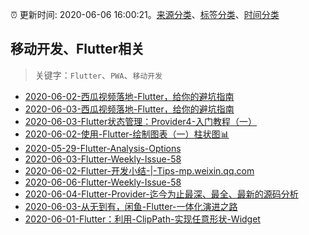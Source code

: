 :alarm_clock: 更新时间: 2020-06-06 16:00:21。[来源分类](../README.md)、[标签分类](../TAGS.md)、[时间分类](../TIMELINE.md)

## 移动开发、Flutter相关


> 关键字：`Flutter`、`PWA`、`移动开发`



- [2020-06-02-西瓜视频落地-Flutter，给你的避坑指南](https://www.ershicimi.com/p/cf49ced3daa2d19b8f0a2210e954a185) 
- [2020-06-03-西瓜视频落地-Flutter，给你的避坑指南](https://www.ershicimi.com/p/cf1db51c916a99437dde9d600ed69249) 
- [2020-06-03-Flutter状态管理：Provider4-入门教程（一）](https://juejin.im/post/5ed3af0f6fb9a047f2298c71) 
- [2020-06-02-使用-Flutter-绘制图表（一）柱状图📊](https://juejin.im/post/5ed6195151882542eb3ee75b) 
- [2020-05-29-Flutter-Analysis-Options](https://juejin.im/post/5ecfd02af265da76b559a3f4) 
- [2020-06-03-Flutter-Weekly-Issue-58](https://www.v2ex.com/t/678425) 
- [2020-06-02-Flutter-开发小结-|-Tips-mp.weixin.qq.com](https://blogread.cn/news/go.php?idItem=13494&url=https%3A%2F%2Fmp.weixin.qq.com%2Fs%2FcATfEH6FFN-NDG_y0keVQQ%3Fcomefrom%3Dhttps%253A%252F%252Fblogread.cn%252Fnews%252F) 
- [2020-06-06-Flutter-Weekly-Issue-58](https://toutiao.io/k/6ukxpmm) 
- [2020-06-04-Flutter-Provider-迄今为止最深、最全、最新的源码分析](https://toutiao.io/k/xx9y4l6) 
- [2020-06-03-从无到有，闲鱼-Flutter-一体化演进之路](https://toutiao.io/k/638kmo3) 
- [2020-06-01-Flutter：利用-ClipPath-实现任意形状-Widget](https://toutiao.io/k/wsf5d2l) 